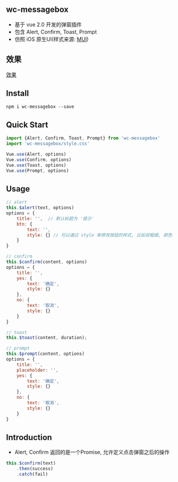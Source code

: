 ## wc-messagebox
* 基于 vue 2.0 开发的弹窗插件
* 包含 Alert, Confirm, Toast, Prompt
* 仿照 iOS 原生UI(样式来源: [MUI](http://dev.dcloud.net.cn/mui/))

## 效果
[效果](https://segmentfault.com/img/bVQxkR?w=368&h=624)

## Install
```shell
npm i wc-messagebox --save
```

## Quick Start
```javascript
import {Alert, Confirm, Toast, Prompt} from 'wc-messagebox'
import 'wc-messagebox/style.css'

Vue.use(Alert, options)
Vue.use(Confirm, options)
Vue.use(Toast, options)
Vue.use(Prompt, options)
```

## Usage
```javascript
// alert
this.$alert(text, options)
options = {
	title: '',  // 默认标题为 '提示'
	btn: {
		text: '',
		style: {} // 可以通过 style 来修改按钮的样式, 比如说粗细, 颜色
	}
}

// confirm
this.$confirm(content, options)
options = {
    title: '', 
    yes: {
        text: '确定',
        style: {}
    },
    no: {
        text: '取消',
        style: {}
    }
}

// toast
this.$toast(content, duration);

// prompt
this.$prompt(content, options)
options = {
    title: '',
    placeholder: '', 
    yes: {
        text: '确定',
        style: {}
    },
    no: {
        text: '取消',
        style: {}
    }
}
```

## Introduction
* Alert, Confirm 返回的是一个Promise, 允许定义点击弹窗之后的操作
```javascript
this.$confirm(text)
    .then(success)
    .catch(fail)
```

